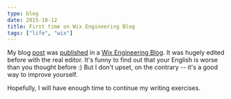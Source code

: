 ```yaml
---
type: blog
date: 2015-10-12
title: First time on Wix Engineering Blog
tags: ["life", "wix"]
---
```

My blog [post](/p/testing-asynchronous-code) was [published](https://www.wix.engineering/single-post/testing-asynchronous-code) in a [Wix Engineering Blog](https://www.wix.engineering/). It was hugely edited before with the real editor. It's funny to find out that your English is worse than you thought before :) But I don't upset, on the contrary -- it's a good way to improve yourself.

Hopefully, I will have enough time to continue my writing exercises.
